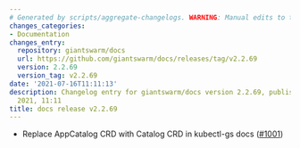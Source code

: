 ```yaml
---
# Generated by scripts/aggregate-changelogs. WARNING: Manual edits to this files will be overwritten.
changes_categories:
- Documentation
changes_entry:
  repository: giantswarm/docs
  url: https://github.com/giantswarm/docs/releases/tag/v2.2.69
  version: 2.2.69
  version_tag: v2.2.69
date: '2021-07-16T11:11:13'
description: Changelog entry for giantswarm/docs version 2.2.69, published on 16 July
  2021, 11:11
title: docs release v2.2.69
---
```


- Replace AppCatalog CRD with Catalog CRD in kubectl-gs docs ([#1001](https://github.com/giantswarm/docs/pull/1001))
